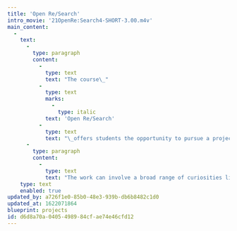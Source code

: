 ```yaml
---
title: 'Open Re/Search'
intro_movie: '21OpenRe:Search4-SHORT-3.00.m4v'
main_content:
  -
    text:
      -
        type: paragraph
        content:
          -
            type: text
            text: "The course\_"
          -
            type: text
            marks:
              -
                type: italic
            text: 'Open Re/Search'
          -
            type: text
            text: "\_offers students the opportunity to pursue a project or topic of personal interest related to visual design and communication.\_This may be an interest or activity not offered in other courses, a personal ideal, a unique circumstance, a collaboration of two or more individuals, the groundwork or supplement for one’s degree or thesis project, etc.\_"
      -
        type: paragraph
        content:
          -
            type: text
            text: "The work can involve a broad range of curiosities like sustainability, sociocultural activism, public service, criticism, spirituality; the nature of theory; practice and experiment; methodology; technology; interactivity. Course objectives are to offer a dynamic learning experience in which various topics of common relevance are introduced to the group to help stimulate interdisciplinary and inter-level interaction among students.\_"
    type: text
    enabled: true
updated_by: a726f1e0-85b0-48e3-939b-db6b8482c1d0
updated_at: 1622071864
blueprint: projects
id: d6d8a70a-0405-4989-84cf-ae74e46cfd12
---
```


